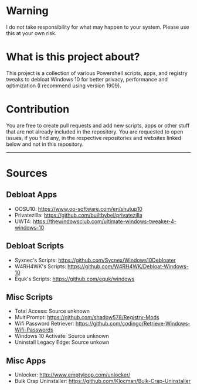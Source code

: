 # Warning
I do not take responsibility for what may happen to your system. Please use this at your own risk.
# What is this project about?
This project is a collection of various Powershell scripts, apps, and registry tweaks to debloat Windows 10 for better privacy, performance and optimization (I recommend using version 1909).
# Contribution
You are free to create pull requests and add new scripts, apps or other stuff that are not already included in the repository.
You are requested to open issues, if you find any, in the respective repositories and websites linked below and not in this repository.

---
# Sources
## Debloat Apps
- OOSU10: https://www.oo-software.com/en/shutup10
- Privatezilla: https://github.com/builtbybel/privatezilla
- UWT4: https://thewindowsclub.com/ultimate-windows-tweaker-4-windows-10

## Debloat Scripts
- Syxnec's Scripts: https://github.com/Sycnex/Windows10Debloater
- W4RH4WK's Scripts: https://github.com/W4RH4WK/Debloat-Windows-10
- Equk's Scripts: https://github.com/equk/windows

## Misc Scripts
- Total Access: Source unknown
- MultiPrompt: https://github.com/shadow578/Registry-Mods
- Wifi Password Retriever: https://github.com/codingo/Retrieve-Windows-Wifi-Passwords
- Windows 10 Activate: Source unknown
- Uninstall Legacy Edge: Source unkown
## Misc Apps
- Unlocker: http://www.emptyloop.com/unlocker/
- Bulk Crap Uninstaller: https://github.com/Klocman/Bulk-Crap-Uninstaller
